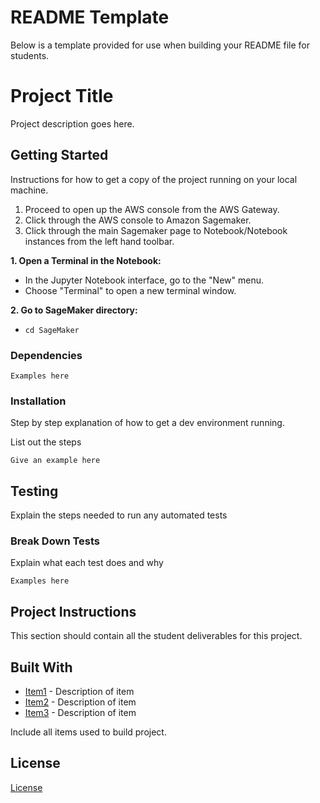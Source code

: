 # README Template

Below is a template provided for use when building your README file for students.

# Project Title

Project description goes here.

## Getting Started

Instructions for how to get a copy of the project running on your local machine.

1. Proceed to open up the AWS console from the AWS Gateway.
2. Click through the AWS console to Amazon Sagemaker.
3. Click through the main Sagemaker page to Notebook/Notebook instances from the left hand toolbar.

**1. Open a Terminal in the Notebook:**
  - In the Jupyter Notebook interface, go to the "New" menu.
  - Choose "Terminal" to open a new terminal window.
    
**2. Go to SageMaker directory:**
  - `cd SageMaker`

### Dependencies

```
Examples here
```

### Installation

Step by step explanation of how to get a dev environment running.

List out the steps

```
Give an example here
```

## Testing

Explain the steps needed to run any automated tests

### Break Down Tests

Explain what each test does and why

```
Examples here
```

## Project Instructions

This section should contain all the student deliverables for this project.

## Built With

* [Item1](www.item1.com) - Description of item
* [Item2](www.item2.com) - Description of item
* [Item3](www.item3.com) - Description of item

Include all items used to build project.

## License

[License](LICENSE.txt)
